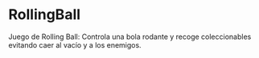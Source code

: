 # RollingBall
Juego de Rolling Ball: Controla una bola rodante y recoge coleccionables evitando caer al vacío y a los enemigos.
